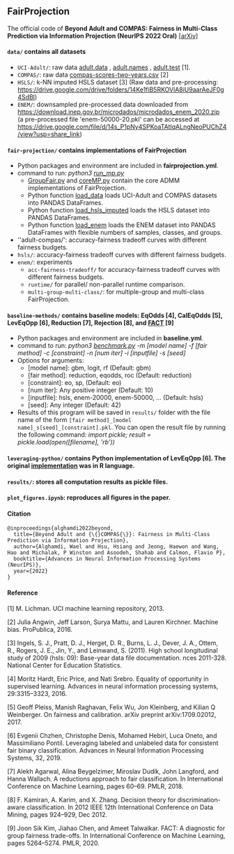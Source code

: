 ## FairProjection

The official code of **Beyond Adult and COMPAS: Fairness in Multi-Class Prediction via Information Projection (NeurIPS 2022 Oral)** [[arXiv]](https://arxiv.org/abs/2206.07801)

#### `data/` contains all datasets
- `UCI-Adult/`: raw data <ins> adult.data</ins> , <ins> adult.names</ins> , <ins> adult.test</ins>  [1].
- `COMPAS/`: raw data <ins> compas-scores-two-years.csv</ins>  [2]
- `HSLS/`: k-NN imputed HSLS dataset [3] (Raw data and pre-processing: https://drive.google.com/drive/folders/14Ke1fiB5RKOVlA8iU9aarAeJF0g4SdBl)
- `ENEM/`: downsampled pre-processed data downloaded from https://download.inep.gov.br/microdados/microdados_enem_2020.zip (a pre-processed file 'enem-50000-20.pkl' can be accessed at https://drive.google.com/file/d/14s_P1pNy4SPKoaTAtIqALngNeoPUChZ4/view?usp=share_link)

#### `fair-projection/` contains implementations of FairProjection
- Python packages and environment are included in **fairprojection.yml**.
- command to run: *python3 <ins> run_mp.py</ins>*
  - <ins> GroupFair.py</ins> and <ins> coreMP.py</ins> contain the core ADMM implementations of FairProjection.
  - Python function <ins>load_data</ins> loads UCI-Adult and COMPAS datasets into PANDAS DataFrames.
  - Python function <ins>load_hsls_imputed</ins> loads the HSLS dataset into PANDAS DataFrames.
  - Python function <ins>load_enem</ins> loads the ENEM dataset into PANDAS DataFrames with flexible numbers of samples, classes, and groups.
- ''adult-compas/': accuracy-fairness tradeoff curves with different fairness budgets. 
- `hsls/`: accuracy-fairness tradeoff curves with different fairness budgets. 
- `enem/`: experiments 
  - `acc-fairness-tradeoff/` for accuracy-fairness tradeoff curves with different fairness budgets. 
  - `runtime/` for parallel/ non-parallel runtime comparison.
  - `multi-group-multi-class/`: for multiple-group and multi-class FairProjection.

#### `baseline-methods/` contains baseline models: EqOdds [4], CalEqOdds [5], LevEqOpp [6], Reduction [7], Rejection [8], and [FACT](https://github.com/wnstlr/FACT) [9]
- Python packages and environment are included in **baseline.yml**.
- command to run: *python3 <ins> benchmark.py</ins>  -m [model name] -f [fair method] -c [constraint] -n [num iter] -i [inputfile] -s [seed]*
- Options for arguments:
  - [model name]: gbm, logit, rf (Default: gbm)
  - [fair method]: reduction, eqodds, roc (Default: reduction)
  - [constraint]: eo, sp, (Default: eo)
  - [num iter]: Any positive integer (Default: 10) 
  - [inputfile]: hsls, enem-20000, enem-50000, ...  (Default: hsls)
  - [seed]: Any integer (Default: 42)
- Results of this program will be saved in `results/` folder with the file name of the form `[fair method]_[model name]_s[seed]_[constraint].pkl`. You can open the result file by running the following command: *import pickle; result = pickle.load(open([filename], 'rb’))*

#### `leveraging-python/` contains Python implementation of LevEqOpp [6]. The original [implementation](https://github.com/lucaoneto/NIPS2019_Fairness) was in R language. 

#### `results/`: stores all computation results as pickle files.

#### `plot_figures.ipynb`: reproduces all figures in the paper.

#### Citation

```
@inproceedings{alghamdi2022beyond,
  title={Beyond Adult and {\{}COMPAS{\}}: Fairness in Multi-Class Prediction via Information Projection},
  author={Alghamdi, Wael and Hsu, Hsiang and Jeong, Haewon and Wang, Hao and Michalak, P Winston and Asoodeh, Shahab and Calmon, Flavio P},
  booktitle={Advances in Neural Information Processing Systems (NeurIPS)},
  year={2022}
}
```

#### Reference
[1] M. Lichman. UCI machine learning repository, 2013.

[2] Julia Angwin, Jeff Larson, Surya Mattu, and Lauren Kirchner. Machine bias. ProPublica, 2016.

[3] Ingels, S. J., Pratt, D. J., Herget, D. R., Burns, L. J., Dever, J. A., Ottem, R., Rogers, J. E., Jin, Y., and Leinwand, S. (2011). High school longitudinal study of 2009 (hsls: 09): Base-year data file documentation. nces 2011-328. National Center for Education Statistics.

[4] Moritz Hardt, Eric Price, and Nati Srebro. Equality of opportunity in supervised learning. Advances in neural information processing systems, 29:3315–3323, 2016.

[5] Geoff Pleiss, Manish Raghavan, Felix Wu, Jon Kleinberg, and Kilian Q Weinberger. On fairness and calibration. arXiv preprint arXiv:1709.02012, 2017.

[6] Evgenii Chzhen, Christophe Denis, Mohamed Hebiri, Luca Oneto, and Massimiliano Pontil. Leveraging labeled and unlabeled data for consistent fair binary classification. Advances in Neural Information Processing Systems, 32, 2019.

[7] Alekh Agarwal, Alina Beygelzimer, Miroslav Dudík, John Langford, and Hanna Wallach. A reductions approach to fair classification. In International Conference on Machine Learning, pages 60–69. PMLR, 2018.

[8] F. Kamiran, A. Karim, and X. Zhang. Decision theory for discrimination-aware classification. In 2012 IEEE 12th International Conference on Data Mining, pages 924–929, Dec 2012.

[9] Joon Sik Kim, Jiahao Chen, and Ameet Talwalkar. FACT: A diagnostic for group fairness trade-offs. In International Conference on Machine Learning, pages 5264–5274. PMLR, 2020.

